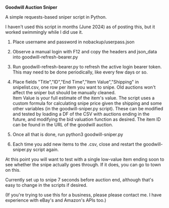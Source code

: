 **Goodwill Auction Sniper**

A simple requests-based sniper script in Python.

I haven't used this script in months (June 2024) as of posting this, but it worked swimmingly while I did use it.

1. Place username and password in nobackup/userpass.json

2. Observe a manual login with F12 and copy the headers and json_data into goodwill-refresh-bearer.py

3. Run goodwill-refresh-bearer.py to refresh the active login bearer token. This may need to be done periodically, like every few days or so.

4. Place fields "Title","ID","End Time","Item Value","Shipping" in snipelist.csv, one row per item you want to snipe. Old auctions won't affect the sniper but should be manually cleaned.  
Item Value is your full estimate of the item's value. The script uses a custom formula for calculating snipe price given the shipping and some other variables (in the goodwill-sniper.py script). These can be modified and tested by loading a DF of the CSV with auctions ending in the future, and modifying the bid valuation function as desired.
The item ID can be found in the URL of the goodwill auction.

6. Once all that is done, run python3 goodwill-sniper.py

7. Each time you add new items to the .csv, close and restart the goodwill-sniper.py script again.

At this point you will want to test with a single low-value item ending soon to see whether the snipe actually goes through. If it does, you can go to town on this.

Currently set up to snipe 7 seconds before auction end, although that's easy to change in the scripts if desired.


(If you're trying to use this for a business, please please contact me. I have experience with eBay's and Amazon's APIs too.)
